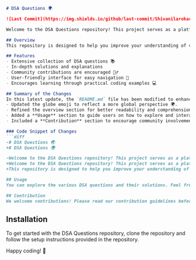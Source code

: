 ```markdown
# DSA Questions 🌍

![Last Commit](https://img.shields.io/github/last-commit/Shivanilarokar/DSA-Questions-) ![License](https://img.shields.io/badge/license-MIT-blue)

Welcome to the DSA Questions repository! This project serves as a platform for developers and learners to practice and enhance their skills in Data Structures and Algorithms (DSA). This repository is designed to help you improve your understanding of various data structures and algorithms (DSA) through a collection of questions and solutions.

## Overview
This repository is designed to help you improve your understanding of various data structures and algorithms (DSA) through a collection of questions and solutions.

## Features
- Extensive collection of DSA questions 📚
- In-depth solutions and explanations
- Community contributions are encouraged 🙋‍♂️
- User-friendly interface for easy navigation 🧭
- Encourages learning through practical coding examples 💻

## Summary of the Changes
In this latest update, the `README.md` file has been modified to enhance clarity and improve the overall aesthetics of the documentation. Key changes include:
- Updated the globe emoji to reflect a more global perspective 🌍.
- Refined the overview section for better readability and comprehension.
- Added a **Usage** section to guide users on how to explore and interact with the DSA questions and solutions.
- Included a **Contribution** section to encourage community involvement and provide guidelines for contributing to the repository.

### Code Snippet of Changes
```diff
-# DSA Questions 🌏
+# DSA Questions 🌍

-Welcome to the DSA Questions repository! This project serves as a platform for developers and learners to practice and enhance their skills in Data Structures and Algorithms (DSA).
+Welcome to the DSA Questions repository! This project serves as a platform for developers and learners to practice and enhance their skills in Data Structures and Algorithms (DSA).
+This repository is designed to help you improve your understanding of various data structures and algorithms (DSA) through a collection of questions and solutions.

## Usage
You can explore the various DSA questions and their solutions. Feel free to run the code and test your understanding of the concepts.

## Contribution
We welcome contributions! Please read our contribution guidelines before submitting pull requests.
```

## Installation
To get started with the DSA Questions repository, clone the repository and follow the setup instructions provided in the repository.

Happy coding! 🚀
```